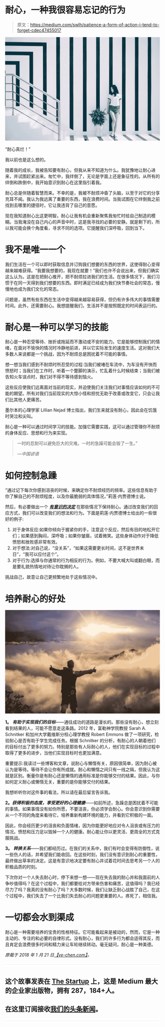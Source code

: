 # 耐心，一种我很容易忘记的行为

> 原文：<https://medium.com/swlh/patience-a-form-of-action-i-tend-to-forget-cdec47455017>

![](img/17bca3fa8d713a68e9437088dc4c82fe.png)

“耐心真烂！”

我以前也是这么想的。

随着我的成长，我被告知要有耐心，但我从来不知道为什么。我犹豫地让耐心进来，并试图赶紧出来。匆忙中，我绊倒了，无论是字面上还是象征性的。从所有的绊倒和跌倒中，我开始意识到耐心在这里指引着我。

耐心总是伴随着智慧而来。不幸的是，我被不耐烦冲昏了头脑，以至于对它的分享充耳不闻。我认为我远离了重要的东西，我在浪费时间。当我试图在它绊倒我之前找到去哪里的捷径时，它让我违背了自己的意愿。

现在我知道耐心比这更明智。耐心让我有机会重新聚焦我匆忙时给自己制造的模糊。当我淹没在自己内心的声音中时，这是我寻找的必要的安静。就是剩下的，所以我可能会换个角度看，寻求不同的选项。它提醒我们深呼吸，回到当下。

# **我不是唯一一个**

我们生活在一个可以即时获取信息并订购我们想要的东西的世界，这使得耐心变得越来越难获得。“我要我想要的，我现在就要！”我们也许不会说出来，但我们确实这么认为。这是在把耐心推开，把不耐烦拉进我们的生活。在很多情况下，我们习惯于在同一天得到我们想要的东西。即时满足已经成为我们快节奏社会的常态，慢慢地也成为我们文化的常态。

问题是，虽然有些东西在生活中变得越来越容易获得，但仍有许多伟大的事情需要时间。此外，还需要耐心。我想提醒我们，生活并不是按照既定的时间表运行的。

# **耐心是一种可以学习的技能**

耐心是一种忍受等待、挫折或拖延而不激动或不安的能力。它是能够控制我们的情绪，在面对不愉快的情况时冷静地前进，并以它实际发生的速度生活。这对我们大多数人来说都是一个挑战，因为不耐烦总是困扰着不可能的事情。

想一想当我们感到不耐烦时所忍受的过程:当我们被堵在车流中，为车没有开快而愤怒时；当我们在工作时，听着一个蹩脚的演示，忙乱着什么时候结束；当我们被告知火车误点时，我们对不得不等待感到恼火。

这些反应使我们远离面对当前的现实，并迫使我们关注我们对事情应该如何的不可能的期望。所有对我们当前现实的大惊小怪和担忧无助于改善或改变它，只会让我们比其他人更痛苦。

墨尔本的心理学家 Lillian Nejad 博士指出，我们生来就没有耐心，因此会在饥饿时哭泣和尖叫。

耐心是一种可以通过时间学习的技能。加强它需要实践，这可以通过管理你不耐烦的身体反应、思想和行为来实现。

> 一时的忍耐可以避免巨大的灾难。一时的急躁可能会毁了一生。”
> 
> *—中国谚语*

# **如何控制急躁**

“通过记下每次你感到沮丧的时候，来确定你不耐烦经历的频率。这些信息有助于你了解自己的不耐烦程度，以及你最脆弱的具体情况，”莉莲·内贾德博士说。

然后，有必要做出一个 [***有意识的决定***](https://ye-chen.com/is-self-consciousness-a-bad-thing/) 在那些情况下保持耐心。通过改变我们的回应方式，我们可以改变我们的想法和行为。下面是莉莲·内贾德博士给出的一些很好的例子:

1.  对于身体反应:如果你倾向于握紧你的手，注意这个反应，然后有目的地松开它们；如果感到胸闷，深呼吸；如果你皱眉，试着微笑。这些身体动作对于降低愤怒和挫败感非常有效。
2.  对于想法:对自己说，“没关系”，“如果这需要更长时间，这不是世界末日”，“我可以应付这个”。
3.  对于行为:选择与你通常的行为相反的行为。例如，不要大喊大叫或翻白眼，而是要礼貌热情地对待让你耽搁的人。

挑战自己，故意让自己更频繁地处于这些情况中。

# **培养耐心的好处**

![](img/373be479e21e5cdd48c33779316c04e1.png)

**1。** ***有助于实现我们的目标***——通往成功的道路是漫长的。那些没有耐心，想立刻看到结果的人，可能不愿意走这条路。2012 年，富勒神学院教授 Sarah A. Schnitker 和加州大学戴维斯分校心理学教授 Robert Emmons 做了一项研究，检验耐心是否有助于学生完成任务。根据 Schnitker 的分析，有耐心的人朝着他们的目标付出了更多的努力。特别是那些有人际耐心的人，他们在实现目标的过程中取得了更多的进步，当他们实现目标时也更加满意。

重要提示:我读过一些博客和文章，说耐心与懒惰有关，原因很简单，因为耐心被认为是等待。等待不会让你有所成就。耐心和懒惰之间只有一线之隔，但我认为这就是区别。衡量你是有耐心还是懒惰的通用标准是你能够交付的结果。因此，与你如何定义耐心或懒惰无关，重要的是你能够交付的结果。

我想听听你对这件事的看法，所以请在最后留言告诉我。

**2。*获得积极的态度，享受更好的心理健康***——如前所述，急躁总是困扰着不可能的事情。如果事情没有如你所愿，不要沮丧，你必须学会耐心。你会意识到你需要从一个不同的角度来看待它，培养重新构建环境的能力，并看到它积极的一面。

因此，你会经历更少的沮丧和负面情绪，因为你能更好地应对令人沮丧或有压力的情况。愤怒和压力足以毁掉一个人的健康。耐心能让你以更灵活、更周全的方式克服挑战。

**3。** ***转换关系***——我们都经历过。在我们的关系中，我们有时会变得有防御性，说一些伤人的话，并希望我们能收回。在这些时刻，我们没有意识到耐心的重要性，最终做出草率的决定。这是有意识地决定要有耐心并试着花时间去思考另一个人的积极品质的时刻。

下次你对一个人失去耐心时，停下来想一想——现在失去我的耐心并和我面前的人争吵值得吗？在这个过程中，我们都要给对方带来伤害和痛苦，这值得吗？我已经尽力了吗？我真的没有耐心了吗？大多数时候，我们让缺乏耐心战胜了自己，在这个过程中，我们失去了一个比我们失去耐心的问题更重要的人。疼死了，相信我。

# **一切都会水到渠成**

耐心是一种需要培养的宝贵的性格特征。它可能看起来是被动的，然而，它是一种主动的、专注的和必要的自律形式。没有耐心，我们的许多行为都会适得其反，而且肯定会浪费很多时间和精力来让车轮继续转动。毫无疑问，耐心是一种美德。

*原载于 2018 年 1 月 21 日*[*【ye-chen.com】*](https://ye-chen.com/patience-a-form-of-action-i-tend-to-forget/)*。*

![](img/731acf26f5d44fdc58d99a6388fe935d.png)

## 这个故事发表在 [The Startup](https://medium.com/swlh) 上，这是 Medium 最大的企业家出版物，拥有 287，184+人。

## 在这里订阅接收[我们的头条新闻](http://growthsupply.com/the-startup-newsletter/)。

![](img/731acf26f5d44fdc58d99a6388fe935d.png)